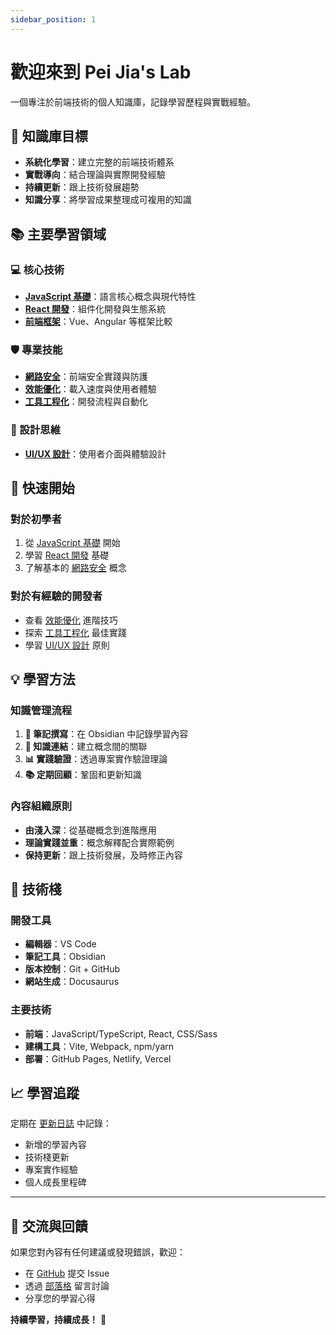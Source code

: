 ```yaml
---
sidebar_position: 1
---
```


# 歡迎來到 Pei Jia's Lab

一個專注於前端技術的個人知識庫，記錄學習歷程與實戰經驗。

## 🎯 知識庫目標

- **系統化學習**：建立完整的前端技術體系
- **實戰導向**：結合理論與實際開發經驗
- **持續更新**：跟上技術發展趨勢
- **知識分享**：將學習成果整理成可複用的知識

## 📚 主要學習領域

### 💻 核心技術
- **[JavaScript 基礎](./javascript/basics)**：語言核心概念與現代特性
- **[React 開發](./react/introduction)**：組件化開發與生態系統
- **[前端框架](./frontend-frameworks/overview)**：Vue、Angular 等框架比較

### 🛡️ 專業技能
- **[網路安全](./security/frontend-security)**：前端安全實踐與防護
- **[效能優化](./performance/optimization)**：載入速度與使用者體驗
- **[工具工程化](./tools/engineering)**：開發流程與自動化

### 🎨 設計思維
- **[UI/UX 設計](./design/ui-ux-basics)**：使用者介面與體驗設計

## 🚀 快速開始

### 對於初學者
1. 從 [JavaScript 基礎](./javascript/basics) 開始
2. 學習 [React 開發](./react/introduction) 基礎
3. 了解基本的 [網路安全](./security/frontend-security) 概念

### 對於有經驗的開發者
- 查看 [效能優化](./performance/optimization) 進階技巧
- 探索 [工具工程化](./tools/engineering) 最佳實踐
- 學習 [UI/UX 設計](./design/ui-ux-basics) 原則

## 💡 學習方法

### 知識管理流程
1. **📝 筆記撰寫**：在 Obsidian 中記錄學習內容
2. **🔗 知識連結**：建立概念間的關聯
3. **📊 實踐驗證**：透過專案實作驗證理論
4. **📚 定期回顧**：鞏固和更新知識

### 內容組織原則
- **由淺入深**：從基礎概念到進階應用
- **理論實踐並重**：概念解釋配合實際範例
- **保持更新**：跟上技術發展，及時修正內容

## 🔧 技術棧

### 開發工具
- **編輯器**：VS Code
- **筆記工具**：Obsidian
- **版本控制**：Git + GitHub
- **網站生成**：Docusaurus

### 主要技術
- **前端**：JavaScript/TypeScript, React, CSS/Sass
- **建構工具**：Vite, Webpack, npm/yarn
- **部署**：GitHub Pages, Netlify, Vercel

## 📈 學習追蹤

定期在 [更新日誌](./changelog) 中記錄：
- 新增的學習內容
- 技術棧更新
- 專案實作經驗
- 個人成長里程碑

---

## 🤝 交流與回饋

如果您對內容有任何建議或發現錯誤，歡迎：
- 在 [GitHub](https://github.com/lipeijia/lab) 提交 Issue
- 透過 [部落格](../blog) 留言討論
- 分享您的學習心得

**持續學習，持續成長！** 🌱
